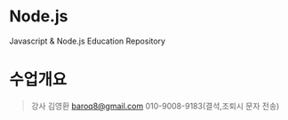 # Node.js
Javascript &amp; Node.js Education Repository

# 수업개요
> 강사 김영환
> baroq8@gmail.com
> 010-9008-9183(결석,조퇴시 문자 전송)
